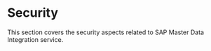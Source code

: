 <!-- loio656a278ba9e145b5a0b7c4b024bf8a34 -->

# Security

This section covers the security aspects related to SAP Master Data Integration service.

